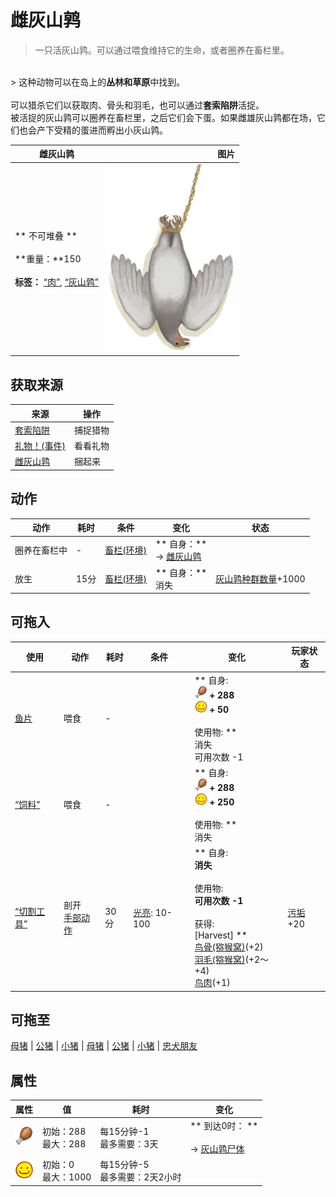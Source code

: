 # 雌灰山鹑  
> 一只活灰山鹑。可以通过喂食维持它的生命，或者圈养在畜栏里。  
<br>  
> 这种动物可以在岛上的<b>丛林和草原</b>中找到。<br><br>可以猎杀它们以获取肉、骨头和羽毛，也可以通过<b>套索陷阱</b>活捉。<br>被活捉的灰山鹑可以圈养在畜栏里，之后它们会下蛋。如果雌雄灰山鹑都在场，它们也会产下受精的蛋进而孵出小灰山鹑。<br>  
  
  雌灰山鹑  |   图片   
 ----  |  ----:   
 ** 不可堆叠 **<br><br>**重量：**150<br><br>**标签：**	[“肉”](tag_Meat.md), [“灰山鹑”](tag_Partridge.md)  |  <img decoding="async" src="Sprite/PartridgeHanging.png" href="a.md" style="max-width:300px;max-height:300px;">   
  
## 获取来源  
来源  |  操作  
----  |  ----  
[套索陷阱](SnareTrap.md)  |  捕捉猎物  
[礼物！(事件)](Event_DogFriendGift.md)  |  看看礼物  
[雌灰山鹑](PartridgeFemaleEnclosure.md)  |  捆起来  
## 动作  
动作  |  耗时  |  条件  |  变化  |  状态  
----  |  ----  |  ----  |  ----  |  ----  
圈养在畜栏中<br>  |  -  |  [畜栏(环境)](Env_Enclosure.md)  |  ** 自身：**<br>→ [雌灰山鹑](PartridgeFemaleEnclosure.md)  |    
放生<br>  |  15分  |  [畜栏(环境)](Env_Enclosure.md)  |  ** 自身：**<br>消失  |  [灰山鹑种群数量](Pop_Partridge.md)+1000  
## 可拖入  
使用  |  动作  |  耗时  |  条件  |  变化  |  玩家状态  
----  |  ----  |  ----  |  ----  |  ----  |  ----  
[鱼片](FishSlices.md)  |  喂食<br>  |  -  |    |  ** 自身: **<br><img decoding="async" src="Sprite/Hunger.png" href="a.md" style="max-width:20px;max-height:20px;"> + 288<br><img decoding="async" src="Sprite/Content.png" href="a.md" style="max-width:20px;max-height:20px;"> + 50<br><br>** 使用物: **<br>消失<br>可用次数  -1  |    
[“饲料”](tag_Feed.md)  |  喂食<br>  |  -  |    |  ** 自身: **<br><img decoding="async" src="Sprite/Hunger.png" href="a.md" style="max-width:20px;max-height:20px;"> + 288<br><img decoding="async" src="Sprite/Content.png" href="a.md" style="max-width:20px;max-height:20px;"> + 250<br><br>** 使用物: **<br>消失  |    
[“切割工具”](tag_Cutter.md)  |  剖开<br>[手部动作](HandAction.md)  |  30分  |  [光亮](Light.md): 10-100  |  ** 自身: **<br>消失<br><br>** 使用物: **<br>可用次数  -1<br><br>** 获得: **<br>** [Harvest] **<br>  [鸟骨(猕猴窝)](BonesBird.md)(+2)<br>  [羽毛(猕猴窝)](Feathers.md)(+2～+4)<br>  [鸟肉](BirdMeat.md)(+1)<br>  |  [污垢](Filth.md)+20  
## 可拖至  
[母猪](BoarEnclosureFemale.md) | [公猪](BoarEnclosureMale.md) | [小猪](BoarEnclosurePiglet.md) | [母猪](BoarTiedFemale.md) | [公猪](BoarTiedMale.md) | [小猪](BoarTiedPiglet.md) | [忠犬朋友](DogFriend.md)  
## 属性   
属性  |  值  |  耗时  |  变化  
----  |  ----  |  ----  |  ----  
<img decoding="async" src="Sprite/Hunger.png" href="a.md" style="max-width:30px;max-height:30px;">  |  初始：288<br>最大：288  |  每15分钟-1<br>最多需要：3天  |  ** 到达0时： **<br><br>→ [灰山鹑尸体](PartridgeDead.md)  
<img decoding="async" src="Sprite/Content.png" href="a.md" style="max-width:30px;max-height:30px;">  |  初始：0<br>最大：1000  |  每15分钟-5<br>最多需要：2天2小时  |    


<script>document.title="雌灰山鹑 - 卡牌生存百科 Card Survival Wiki";</script>